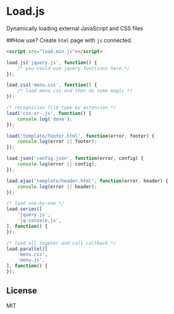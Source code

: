 # Load.js

Dynamically loading external JavaScript and CSS files 

##How use?
Create `html` page with `js` connected.

```html
<script src="load.min.js"></script>
```

```js
load.js('jquery.js', function() {
    /* you could use jquery functions here */
});

load.css('menu.css', function() {
    /* load menu css and then do some magic */
});

/* recognition file type by extension */
load('css-or-.js', function() {
    console.log('done');
});

load('template/footer.html', function(error, footer) {
    console.log(error || footer);
});

load.json('config.json', function(error, config) {
    console.log(error || config);
});

load.ajax('template/header.html', function(error, header) {
    console.log(error || header);
});

/* load one-by-one */
load.series([
    'jquery.js',
    'jq-console.js',
], function() {
});

/* load all togeter and call callback */
load.parallel([
    'menu.css',
    'menu.js',
], function() {
});
```

## License

MIT
